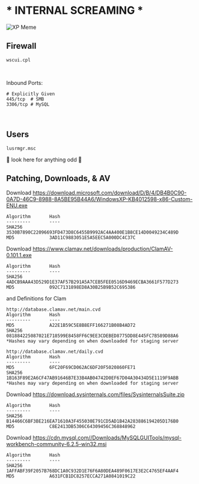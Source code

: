 # * INTERNAL SCREAMING *

![XP Meme](https://i.kinja-img.com/gawker-media/image/upload/s--r8junALo--/c_scale,fl_progressive,q_80,w_800/yoaizzfvc1ul539bjwts.jpg)

## Firewall
`wscui.cpl`

&nbsp;

Inbound Ports:
```text
# Explicitly Given
445/tcp  # SMB
3306/tcp # MySQL
```

&nbsp;

## Users
`lusrmgr.msc`

👀 look here for anything odd 👀

## Patching, Downloads, & AV
Download https://download.microsoft.com/download/D/B/4/DB4B0C90-0A7D-46C9-8988-8A5BE95B44A6/WindowsXP-KB4012598-x86-Custom-ENU.exe

```text
Algorithm       Hash
---------       ----
SHA256          3530B7890C22096693FD473D8C6455B9992AC4AA400E1B8CE14D0049234C489D
MD5             3AD11C9883051E5A5EEC5A000DC4C37C
```

Download https://www.clamav.net/downloads/production/ClamAV-0.101.1.exe

```text
Algorithm       Hash
---------       ----
SHA256          4ADCB9AAA43D529D1E37AF57B291A5A7CEB5FEE0516D9469ECBA3661F577D273
MD5             092C7131898ED8A30B25B9B52C695386
```

and Definitions for Clam

```text
http://database.clamav.net/main.cvd
Algorithm       Hash
---------       ----
MD5             A22E1B59C5E8B8EFF166271B08B4AD72
SHA256          081884225087021E718599E8458FF6C9EE3CDEBED8775DD8E445FC7B589D88A6
*Hashes may vary depending on when downloaded for staging server

http://database.clamav.net/daily.cvd
Algorithm       Hash
---------       ----
MD5             6FC20F69CD062AC6DF20F5020860FE71
SHA256          1B163F89E2A6CF47AB91646B7E33B4AB04742D0EF67D04A30434D5E1119F9ABB
*Hashes may vary depending on when downloaded for staging server
```

Download https://download.sysinternals.com/files/SysinternalsSuite.zip

```text
Algorithm       Hash
---------       ----
SHA256          B14466C6BF3BE216EA71610A3F455030E791CD5AD1B42A283886194205D176B0
MD5             C8E2413DB5306C64309456C368848962
```

Download https://cdn.mysql.com//Downloads/MySQLGUITools/mysql-workbench-community-6.2.5-win32.msi

```text
Algorithm       Hash
---------       ----
SHA256          1AFFABF39F2057B768DC1A0C932D1E76F6A80DEA489F0617E3E2C4765EF4AAF4
MD5             A631FCB1DC8257ECCA271A0841019C22
```